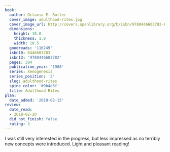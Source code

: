 ```yaml
---
book:
  author: Octavia E. Butler
  cover_image: adulthood-rites.jpg
  cover_image_url: http://covers.openlibrary.org/b/isbn/9780446603782-L.jpg
  dimensions:
    height: 18.0
    thickness: 1.8
    width: 10.5
  goodreads: '116249'
  isbn10: 0446603783
  isbn13: '9780446603782'
  pages: 304
  publication_year: '1988'
  series: Xenogenesis
  series_position: '2'
  slug: adulthood-rites
  spine_color: '#9b4e3f'
  title: Adulthood Rites
plan:
  date_added: '2018-02-15'
review:
  date_read:
  - 2018-02-20
  did_not_finish: false
  rating: 3
---
```


I was still very interested in the progress, but less impressed as no terribly new concepts were introduced. Light and pleasant reading!
